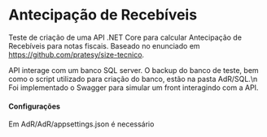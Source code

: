 # Antecipação de Recebíveis

Teste de criação de uma API .NET Core para calcular Antecipação de Recebíveis para notas fiscais. Baseado no enunciado em https://github.com/pratesy/size-tecnico.

API interage com um banco SQL server. O backup do banco de teste, bem como o script utilizado para criação do banco, estão na pasta AdR/SQL.\n
Foi implementado o Swagger para simular um front interagindo com a API.

#### Configurações
Em AdR/AdR/appsettings.json é necessário 
